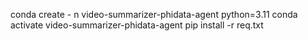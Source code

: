 conda create - n   video-summarizer-phidata-agent python=3.11
conda  activate video-summarizer-phidata-agent
pip install -r req.txt
